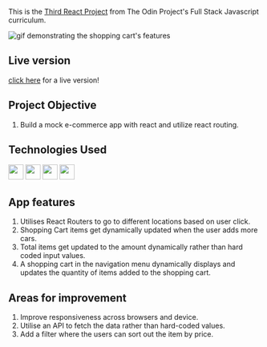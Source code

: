 This is the [Third React Project](https://www.theodinproject.com/paths/full-stack-javascript/courses/javascript/lessons/shopping-cart) from The Odin Project's Full Stack Javascript curriculum.

![gif demonstrating the shopping cart's features](https://media.giphy.com/media/GDeV2QBWOqFyxUoEJE/giphy-downsized-large.gif)

## Live version

[click here](https://saadniazifed.github.io/Shopping-Cart/) for a live version!

## Project Objective

1. Build a mock e-commerce app with react and utilize react routing.

## Technologies Used

<img src="https://img.shields.io/badge/React.js-3C005A?style=for-the-badge&logo=react&logoColor=white" height=30>
<img src="https://img.shields.io/badge/HTML5-3C005A?style=for-the-badge&logo=html5&logoColor=white" height=30>
<img src="https://img.shields.io/badge/CSS3-3C005A?style=for-the-badge&logo=css3&logoColor=white" height=30>
<img src="https://img.shields.io/badge/JavaScript-3C005A?style=for-the-badge&logo=javascript&logoColor=white" height=30>

## App features

1. Utilises React Routers to go to different locations based on user click.
2. Shopping Cart items get dynamically updated when the user adds more cars.
3. Total items get updated to the amount dynamically rather than hard coded input values.
4. A shopping cart in the navigation menu dynamically displays and updates the quantity of items added to the shopping cart.

## Areas for improvement

1. Improve responsiveness across browsers and device.
2. Utilise an API to fetch the data rather than hard-coded values.
3. Add a filter where the users can sort out the item by price.
